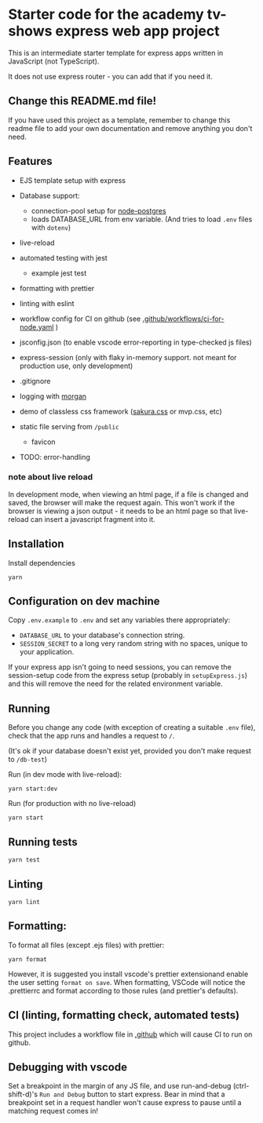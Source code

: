 # Starter code for the academy tv-shows express web app project

This is an intermediate starter template for express apps written in JavaScript (not TypeScript).

It does not use express router - you can add that if you need it.

## Change this README.md file!

If you have used this project as a template, remember to change this readme file to add your own documentation and remove anything you don't need.

## Features

-   EJS template setup with express
-   Database support:

    -   connection-pool setup for [node-postgres](https://node-postgres.com/)
    -   loads DATABASE_URL from env variable. (And tries to load `.env` files with `dotenv`)

-   live-reload
-   automated testing with jest
    -   example jest test
-   formatting with prettier
-   linting with eslint
-   workflow config for CI on github (see [.github/workflows/ci-for-node.yaml](.github/workflows/ci-for-node.yaml) )
-   jsconfig.json (to enable vscode error-reporting in type-checked js files)
-   express-session (only with flaky in-memory support. not meant for production use, only development)
-   .gitignore
-   logging with [morgan](https://expressjs.com/en/resources/middleware/morgan.html)
-   demo of classless css framework ([sakura.css](https://oxal.org/projects/sakura/) or mvp.css, etc)
-   static file serving from `/public`
    -   favicon
-   TODO: error-handling

### note about live reload

In development mode, when viewing an html page, if a file is changed and saved, the browser will make the request again. This won't work if the browser is viewing a json output - it needs to be an html page so that live-reload can insert a javascript fragment into it.

## Installation

Install dependencies

`yarn`

## Configuration on dev machine

Copy `.env.example` to `.env` and set any variables there appropriately:

-   `DATABASE_URL` to your database's connection string.
-   `SESSION_SECRET` to a long very random string with no spaces, unique to your application.

If your express app isn't going to need sessions, you can remove the session-setup code from the express setup (probably in `setupExpress.js`) and this will remove the need for the related environment variable.

## Running

Before you change any code (with exception of creating a suitable `.env` file), check that the app runs and handles a request to `/`.

(It's ok if your database doesn't exist yet, provided you don't make request to `/db-test`)

Run (in dev mode with live-reload):

`yarn start:dev`

Run (for production with no live-reload)

`yarn start`

## Running tests

`yarn test`

## Linting

`yarn lint`

## Formatting:

To format all files (except .ejs files) with prettier:

`yarn format`

However, it is suggested you install vscode's prettier extensionand enable the user setting `format on save`. When formatting, VSCode will notice the .prettierrc and format according to those rules (and prettier's defaults).

## CI (linting, formatting check, automated tests)

This project includes a workflow file in [.github](.github) which will cause CI to run on github.

## Debugging with vscode

Set a breakpoint in the margin of any JS file, and use run-and-debug (ctrl-shift-d)'s `Run and Debug` button to start express. Bear in mind that a breakpoint set in a request handler won't cause express to pause until a matching request comes in!
